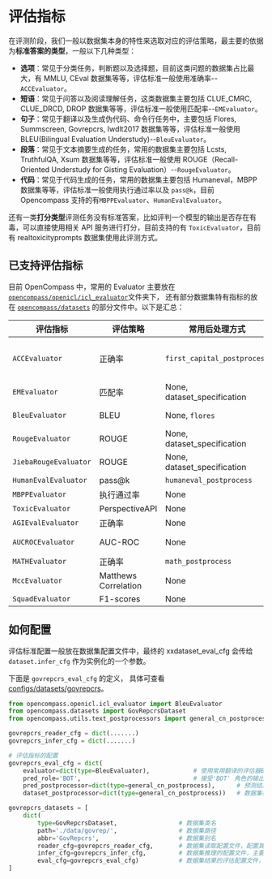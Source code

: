 # 评估指标

在评测阶段，我们一般以数据集本身的特性来选取对应的评估策略，最主要的依据为**标准答案的类型**，一般以下几种类型：

- **选项**：常见于分类任务，判断题以及选择题，目前这类问题的数据集占比最大，有 MMLU, CEval 数据集等等，评估标准一般使用准确率--`ACCEvaluator`。
- **短语**：常见于问答以及阅读理解任务，这类数据集主要包括 CLUE_CMRC, CLUE_DRCD, DROP 数据集等等，评估标准一般使用匹配率--`EMEvaluator`。
- **句子**：常见于翻译以及生成伪代码、命令行任务中，主要包括 Flores, Summscreen, Govrepcrs, Iwdlt2017 数据集等等，评估标准一般使用 BLEU(Bilingual Evaluation Understudy)--`BleuEvaluator`。
- **段落**：常见于文本摘要生成的任务，常用的数据集主要包括 Lcsts, TruthfulQA, Xsum 数据集等等，评估标准一般使用 ROUGE（Recall-Oriented Understudy for Gisting Evaluation）--`RougeEvaluator`。
- **代码**：常见于代码生成的任务，常用的数据集主要包括 Humaneval，MBPP 数据集等等，评估标准一般使用执行通过率以及 `pass@k`，目前 Opencompass 支持的有`MBPPEvaluator`、`HumanEvalEvaluator`。

还有一类**打分类型**评测任务没有标准答案，比如评判一个模型的输出是否存在有毒，可以直接使用相关 API 服务进行打分，目前支持的有 `ToxicEvaluator`，目前有 realtoxicityprompts 数据集使用此评测方式。

## 已支持评估指标

目前 OpenCompass 中，常用的 Evaluator 主要放在 [`opencompass/openicl/icl_evaluator`](https://github.com/open-compass/opencompass/tree/main/opencompass/openicl/icl_evaluator)文件夹下， 还有部分数据集特有指标的放在 [`opencompass/datasets`](https://github.com/open-compass/opencompass/tree/main/opencompass/datasets) 的部分文件中。以下是汇总：

| 评估指标              | 评估策略             | 常用后处理方式              | 数据集                                                               |
| --------------------- | -------------------- | --------------------------- | -------------------------------------------------------------------- |
| `ACCEvaluator`        | 正确率               | `first_capital_postprocess` | agieval, ARC, bbh, mmlu, ceval, commonsenseqa, crowspairs, hellaswag |
| `EMEvaluator`         | 匹配率               | None, dataset_specification | drop, CLUE_CMRC, CLUE_DRCD                                           |
| `BleuEvaluator`       | BLEU                 | None, `flores`              | flores, iwslt2017, summscreen, govrepcrs                             |
| `RougeEvaluator`      | ROUGE                | None, dataset_specification | truthfulqa, Xsum, XLSum                                              |
| `JiebaRougeEvaluator` | ROUGE                | None, dataset_specification | lcsts                                                                |
| `HumanEvalEvaluator`  | pass@k               | `humaneval_postprocess`     | humaneval_postprocess                                                |
| `MBPPEvaluator`       | 执行通过率           | None                        | mbpp                                                                 |
| `ToxicEvaluator`      | PerspectiveAPI       | None                        | realtoxicityprompts                                                  |
| `AGIEvalEvaluator`    | 正确率               | None                        | agieval                                                              |
| `AUCROCEvaluator`     | AUC-ROC              | None                        | jigsawmultilingual, civilcomments                                    |
| `MATHEvaluator`       | 正确率               | `math_postprocess`          | math                                                                 |
| `MccEvaluator`        | Matthews Correlation | None                        | --                                                                   |
| `SquadEvaluator`      | F1-scores            | None                        | --                                                                   |

## 如何配置

评估标准配置一般放在数据集配置文件中，最终的 xxdataset_eval_cfg 会传给 `dataset.infer_cfg` 作为实例化的一个参数。

下面是 `govrepcrs_eval_cfg` 的定义， 具体可查看 [configs/datasets/govrepcrs](https://github.com/open-compass/opencompass/tree/main/configs/datasets/govrepcrs)。

```python
from opencompass.openicl.icl_evaluator import BleuEvaluator
from opencompass.datasets import GovRepcrsDataset
from opencompass.utils.text_postprocessors import general_cn_postprocess

govrepcrs_reader_cfg = dict(.......)
govrepcrs_infer_cfg = dict(.......)

# 评估指标的配置
govrepcrs_eval_cfg = dict(
    evaluator=dict(type=BleuEvaluator),            # 使用常用翻译的评估器BleuEvaluator
    pred_role='BOT',                               # 接受'BOT' 角色的输出
    pred_postprocessor=dict(type=general_cn_postprocess),      # 预测结果的后处理
    dataset_postprocessor=dict(type=general_cn_postprocess))   # 数据集标准答案的后处理

govrepcrs_datasets = [
    dict(
        type=GovRepcrsDataset,                 # 数据集类名
        path='./data/govrep/',                 # 数据集路径
        abbr='GovRepcrs',                      # 数据集别名
        reader_cfg=govrepcrs_reader_cfg,       # 数据集读取配置文件，配置其读取的split，列等
        infer_cfg=govrepcrs_infer_cfg,         # 数据集推理的配置文件，主要 prompt 相关
        eval_cfg=govrepcrs_eval_cfg)           # 数据集结果的评估配置文件，评估标准以及前后处理。
]
```
